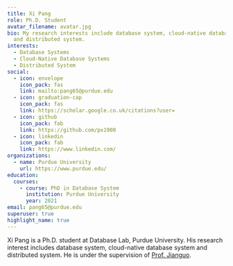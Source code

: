 ```yaml
---
title: Xi Pang
role: Ph.D. Student
avatar_filename: avatar.jpg
bio: My research interests include database system, cloud-native database system
  and distributed system.
interests:
  - Database Systems
  - Cloud-Native Database Systems
  - Distributed System
social:
  - icon: envelope
    icon_pack: fas
    link: mailto:pang65@purdue.edu
  - icon: graduation-cap
    icon_pack: fas
    link: https://scholar.google.co.uk/citations?user=
  - icon: github
    icon_pack: fab
    link: https://github.com/px1900
  - icon: linkedin
    icon_pack: fab
    link: https://www.linkedin.com/
organizations:
  - name: Purdue University
    url: https://www.purdue.edu/
education:
  courses:
    - course: PhD in Database System
      institution: Purdue University
      year: 2021
email: pang65@purdue.edu
superuser: true
highlight_name: true
---
```

Xi Pang is a Ph.D. student at Database Lab, Purdue University. His research interest includes database system, cloud-native database system and distributed system. He is under the supervision of <a href="https://www.cs.purdue.edu/homes/csjgwang/">Prof. Jianguo</a>.